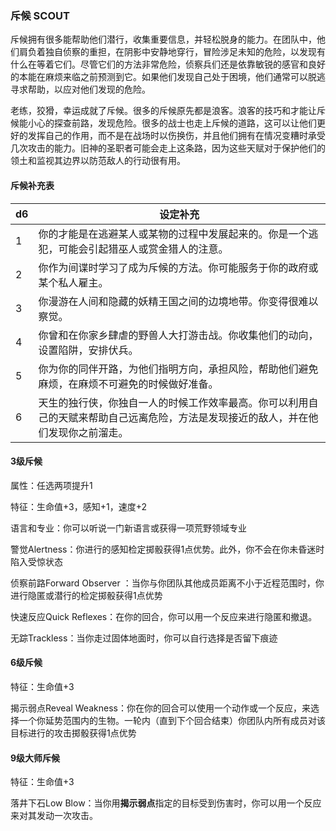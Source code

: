 ### 斥候	SCOUT

​		斥候拥有很多能帮助他们潜行，收集重要信息，并轻松脱身的能力。在团队中，他们肩负着独自侦察的重担，在阴影中安静地穿行，冒险涉足未知的危险，以发现有什么在等着它们。尽管它们的方法非常危险，侦察兵们还是依靠敏锐的感官和良好的本能在麻烦来临之前预测到它。如果他们发现自己处于困境，他们通常可以脱逃寻求帮助，以应对他们发现的危险。

​		老练，狡猾，幸运成就了斥候。很多的斥候原先都是浪客。浪客的技巧和才能让斥候能小心的探查前路，发现危险。很多的战士也走上斥候的道路，这可以让他们更好的发挥自己的作用，而不是在战场时以伤换伤，并且他们拥有在情况变糟时承受几次攻击的能力。旧神的圣职者可能会走上这条路，因为这些天赋对于保护他们的领土和监视其边界以防范敌人的行动很有用。

#### 斥候补充表

| d6   | 设定补充                                                     |
| ---- | ------------------------------------------------------------ |
| 1    | 你的才能是在逃避某人或某物的过程中发展起来的。你是一个逃犯，可能会引起猎巫人或赏金猎人的注意。 |
| 2    | 你作为间谍时学习了成为斥候的方法。你可能服务于你的政府或某个私人雇主。 |
| 3    | 你漫游在人间和隐藏的妖精王国之间的边境地带。你变得很难以察觉。 |
| 4    | 你曾和在你家乡肆虐的野兽人大打游击战。你收集他们的动向，设置陷阱，安排伏兵。 |
| 5    | 你为你的同伴开路，为他们指明方向，承担风险，帮助他们避免麻烦，在麻烦不可避免的时候做好准备。 |
| 6    | 天生的独行侠，你独自一人的时候工作效率最高。你可以利用自己的天赋来帮助自己远离危险，方法是发现接近的敌人，并在他们发现你之前溜走。 |

#### 3级斥候

属性：任选两项提升1

特征：生命值+3，感知+1，速度+2

语言和专业：你可以听说一门新语言或获得一项荒野领域专业

警觉Alertness：你进行的感知检定掷骰获得1点优势。此外，你不会在你未昏迷时陷入受惊状态

侦察前路Forward Observer ：当你与你团队其他成员距离不小于近程范围时，你进行隐匿或潜行的检定掷骰获得1点优势

快速反应Quick Reflexes：在你的回合，你可以用一个反应来进行隐匿和撤退。

无踪Trackless：当你走过固体地面时，你可以自行选择是否留下痕迹

#### 6级斥候

特征：生命值+3

揭示弱点Reveal Weakness：你在你的回合可以使用一个动作或一个反应，来选择一个你延势范围内的生物。一轮内（直到下个回合结束）你团队内所有成员对该目标进行的攻击掷骰获得1点优势

#### 9级大师斥候

特征：生命值+3

落井下石Low Blow：当你用**揭示弱点**指定的目标受到伤害时，你可以用一个反应来对其发动一次攻击。